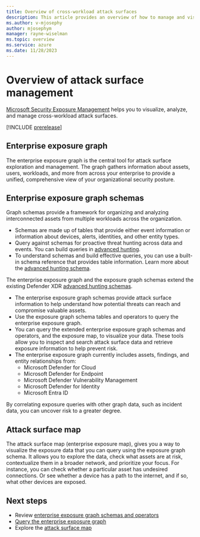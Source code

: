```yaml
---
title: Overview of cross-workload attack surfaces
description: This article provides an overview of how to manage and visualize cross-workload attack surfaces using the enterprise exposure graph to analyze assets, findings, relationships from multiple workloads across the organization.
ms.author: v-mjosephy
author: mjosephym
manager: rayne-wiselman
ms.topic: overview
ms.service: azure
ms.date: 11/28/2023
---
```


# Overview of attack surface management

[Microsoft Security Exposure Management](microsoft-security-exposure-management.md) helps you to visualize, analyze, and manage cross-workload attack surfaces.

[!INCLUDE [prerelease](../includes//prerelease.md)]

## Enterprise exposure graph

The enterprise exposure graph is the central tool for attack surface exploration and management. The graph gathers information about assets, users, workloads, and more from across your enterprise to provide a unified, comprehensive view of your organizational security posture.

## Enterprise exposure graph schemas

Graph schemas provide a framework for organizing and analyzing interconnected assets from multiple workloads across the organization.

- Schemas are made up of tables that provide either event information or information about devices, alerts, identities, and other entity types.
- Query against schemas for proactive threat hunting across data and events. You can build queries in [advanced hunting](/microsoft-365/security/defender/advanced-hunting-modes.md).
- To understand schemas and build effective queries, you can use a built-in schema reference that provides table information. Learn more about the [advanced hunting schema](/microsoft-365/security/defender/advanced-hunting-schema-tables.md).

The enterprise exposure graph and the exposure graph schemas extend the existing Defender XDR [advanced hunting schemas](/microsoft-365/security/defender/advanced-hunting-schema-tables.md).

- The enterprise exposure graph schemas provide attack surface information to help understand how potential threats can reach and compromise valuable assets.
- Use the exposure graph schema tables and operators to query the enterprise exposure graph.
- You can query the extended enterprise exposure graph schemas and operators, and the exposure map, to visualize your data. These tools allow you to inspect and search attack surface data and retrieve exposure information to help prevent risk.
- The enterprise exposure graph currently includes assets, findings, and entity relationships from:
  - Microsoft Defender for Cloud
  - Microsoft Defender for Endpoint
  - Microsoft Defender Vulnerability Management
  - Microsoft Defender for Identity
  - Microsoft Entra ID

By correlating exposure queries with other graph data, such as incident data, you can uncover risk to a greater degree.

## Attack surface map

The attack surface map (enterprise exposure map), gives you a way to visualize the exposure data that you can query using the exposure graph schema. It allows you to explore the data, check what assets are at risk, contextualize them in a broader network, and prioritize your focus. For instance, you can check whether a particular asset has undesired connections. Or see whether a device has a path to the internet, and if so, what other devices are exposed.  

## Next steps

- Review [enterprise exposure graph schemas and operators](schemas-operators.md)
- [Query the enterprise exposure graph](query-enterprise-exposure-graph.md)
- Explore the [attack surface map](enterprise-exposure-map.md)
